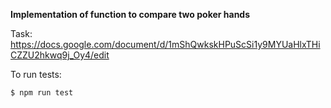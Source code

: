 <b>Implementation of function to compare two poker hands</b>

Task: https://docs.google.com/document/d/1mShQwkskHPuScSi1y9MYUaHlxTHiCZZU2hkwq9j_Oy4/edit

To run tests:

```al
$ npm run test
```
